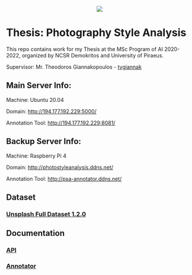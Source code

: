 <p align="center">
  <img src="https://i.imgur.com/68Juvpa.png"/>
</p>

# Thesis: Photography Style Analysis

This repo contains work for my Thesis at the MSc Program of AI 2020-2022, organized by NCSR Demokritos and University of Piraeus.

Supervisor: Mr. Theodoros Giannakopoulos - [tygiannak](https://github.com/tyiannak)

## Main Server Info:

Machine: Ubuntu 20.04

Domain: http://194.177.192.229:5000/

Annotation Tool: http://194.177.192.229:8081/

## Backup Server Info:

Machine: Raspberry Pi 4

Domain: http://photostyleanalysis.ddns.net/

Annotation Tool: http://psa-annotator.ddns.net/

## Dataset

### [Unsplash Full Dataset 1.2.0](https://unsplash.com/data)

## Documentation

### [API](https://github.com/mzouros/MSc_AI_thesis/blob/main/Documentation/Documentation_API.md)
### [Annotator](https://github.com/mzouros/MSc_AI_thesis/blob/main/Documentation/Documentation_Annotator.md)
